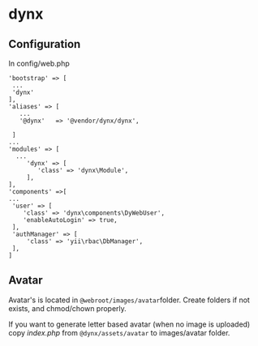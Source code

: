 # dynx

## Configuration
In config/web.php
```
'bootstrap' => [
 ...
 'dynx'
],
'aliases' => [
   ...
   '@dynx'   => '@vendor/dynx/dynx',
  
 ]
...
'modules' => [
  ...
     'dynx' => [
        'class' => 'dynx\Module',
     ],
],
'components' =>[
...
 'user' => [
    'class' => 'dynx\components\DyWebUser',
    'enableAutoLogin' => true,
 ],
 'authManager' => [
     'class' => 'yii\rbac\DbManager',
 ],
]
```

## Avatar
Avatar's is located in `@webroot/images/avatar`folder. Create folders if not exists, and chmod/chown properly.

If you want to generate letter based avatar (when no image is uploaded) copy *index.php* from `@dynx/assets/avatar` to images/avatar folder.
